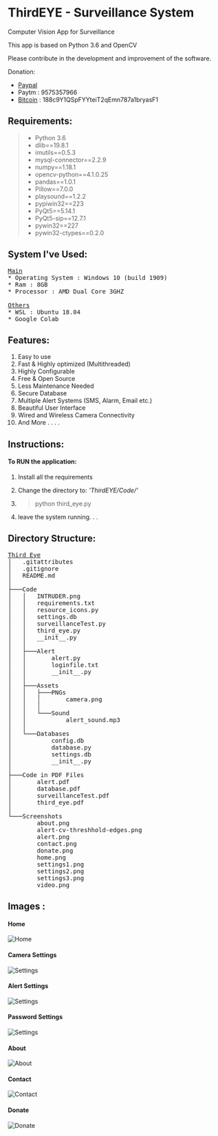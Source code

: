 # __ThirdEYE - Surveillance System__
Computer Vision App for Surveillance  

This app is based on Python 3.6 and OpenCV

Please contribute in the development and improvement  of the software. 

Donation: 
* [Paypal](www.paypal.me/vikaspatelp83)
* Paytm : 9575357966
* [Bitcoin](https://vikaspatelp83.bitcoinwallet.com/) : 188c9Y1QSpFYYteiT2qEmn787a1bryasF1

## Requirements:  
>* Python 3.6  
>* dlib==19.8.1  
>* imutils==0.5.3
>* mysql-connector==2.2.9
>* numpy==1.18.1
>* opencv-python==4.1.0.25
>* pandas==1.0.1
>* Pillow==7.0.0
>* playsound==1.2.2
>* pypiwin32==223
>* PyQt5==5.14.1
>* PyQt5-sip==12.7.1
>* pywin32==227
>* pywin32-ctypes==0.2.0

## System I've Used:
<pre>
<u>Main</u>
* Operating System : Windows 10 (build 1909)
* Ram : 8GB
* Processor : AMD Dual Core 3GHZ
  
<u>Others</u>
* WSL : Ubuntu 18.04
* Google Colab
</pre>
  
## Features:   
1.  Easy to use
2.  Fast & Highly optimized (Multithreaded)
3.  Highly Configurable
4.  Free & Open Source
5.  Less Maintenance Needed
6.  Secure Database
7.  Multiple Alert Systems (SMS, Alarm, Email etc.)
8.  Beautiful User Interface
9.  Wired and Wireless Camera Connectivity
10. And More . . . .  

## Instructions:  
#### To RUN the application:  
1. Install all the requirements

2. Change the directory to: <i>'ThirdEYE/Code/'</i>
3. > python  third_eye.py
4. leave the system running. . .
   
## Directory Structure:   
<pre>
<u>Third Eye</u>
│   .gitattributes
│   .gitignore
│   README.md
│
├───Code
│   │   INTRUDER.png
│   │   requirements.txt
│   │   resource_icons.py
│   │   settings.db
│   │   surveillanceTest.py
│   │   third_eye.py
│   │   __init__.py
│   │
│   ├───Alert
│   │       alert.py
│   │       loginfile.txt
│   │       __init__.py
│   │
│   ├───Assets
│   │   ├───PNGs
│   │   │       camera.png
│   │   │
│   │   └───Sound
│   │           alert_sound.mp3
│   │
│   └───Databases
│           config.db
│           database.py
│           settings.db
│           __init__.py
│
├───Code in PDF Files
│       alert.pdf
│       database.pdf
│       surveillanceTest.pdf
│       third_eye.pdf
│
└───Screenshots
        about.png
        alert-cv-threshhold-edges.png
        alert.png
        contact.png
        donate.png
        home.png
        settings1.png
        settings2.png
        settings3.png
        video.png</pre>


## Images : 
#### Home 
![Home](Screenshots/home.png)

#### Camera Settings 
![Settings](Screenshots/settings1.png)

#### Alert Settings 
![Settings](Screenshots/settings2.png)

#### Password Settings 
![Settings](Screenshots/settings3.png)

#### About
![About](Screenshots/about.png)

#### Contact 
![Contact](Screenshots/contact.png)

#### Donate 
![Donate](Screenshots/donate.png)